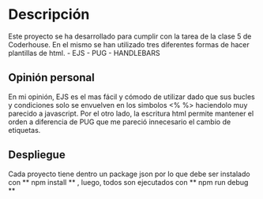 # Descripción

Este proyecto se ha desarrollado para cumplir con la tarea de la clase 5 de Coderhouse.
En el mismo se han utilizado tres diferentes formas de hacer plantillas de html. 
	- EJS
	- PUG
	- HANDLEBARS

## Opinión personal
En mi opinión, EJS es el mas fácil y cómodo de utilizar dado que sus bucles y condiciones solo se envuelven en los simbolos <% %> haciendolo muy parecido a javascript. Por el otro lado, la escritura html permite mantener el orden a diferencia de PUG que me pareció innecesario el cambio de etiquetas.

## Despliegue
Cada proyecto tiene dentro un package json por lo que debe ser instalado con ** npm install ** , luego, todos son ejecutados con ** npm run debug **